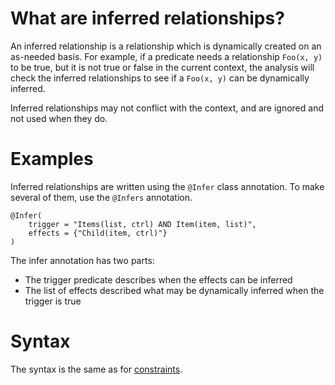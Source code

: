 # What are inferred relationships? #

An inferred relationship is a relationship which is dynamically created on an as-needed basis. For example, if a predicate needs a relationship `Foo(x, y)` to be true, but it is not true or false in the current context, the analysis will check the inferred relationships to see if a `Foo(x, y)` can be dynamically inferred.

Inferred relationships may not conflict with the context, and are ignored and not used when they do.

# Examples #
Inferred relationships are written using the `@Infer` class annotation. To make several of them, use the `@Infers` annotation.

```
@Infer(
	trigger = "Items(list, ctrl) AND Item(item, list)",
	effects = {"Child(item, ctrl)"}
)
```

The infer annotation has two parts:
  * The trigger predicate describes when the effects can be inferred
  * The list of effects described what may be dynamically inferred when the trigger is true

# Syntax #
The syntax is the same as for [constraints](SpecifyingConstraints.md).